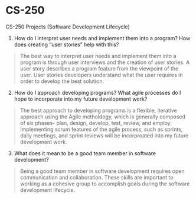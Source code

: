 # CS-250
CS-250 Projects (Software Development Lifecycle)
1. How do I interpret user needs and implement them into a program? How does creating “user stories” help with this?
> The best way to interpret user needs and implement them into a program is through user interviews and the creation of user stories. A user story describes a program feature from the viewpoint of the user. User stories developers understand what the user requires in order to develop the best solution.
2. How do I approach developing programs? What agile processes do I hope to incorporate into my future development work?
> The best approach to developing programs is a flexible, iterative approach using the Agile metholdogy, which is generally composed of six phases- plan, design, develop, test, review, and employ. Implementing scrum features of the agile process, such as sprints, daily meetings, and sprint reviews will be incorproated into my future development work.
3. What does it mean to be a good team member in software development?
> Being a good team member in software development requires open communication and collaboration. These skills are important to working as a cohesive group to accomplish goals during the software development lifecycle.
